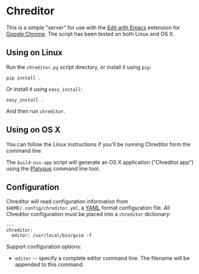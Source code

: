 # Chreditor

This is a simple "server" for use with the [Edit with Emacs][1] extension
for [Google Chrome][2].  The script has been tested on both Linux and
OS X.

[1]: https://chrome.google.com/webstore/detail/edit-with-emacs/
[2]: https://www.google.com/intl/en/chrome/browser/

## Using on Linux

Run the `chreditor.py` script directory, or install it using `pip`:

    pip install .

Or install it using `easy_install`:

    easy_install .

And then run `chreditor`.

## Using on OS X

You can follow the Linux instructions if you'll be running Chreditor
form the command line.

The `build-osx-app` script will generate an OS X application
("Chreditor.app") using the [Platypus][3] command line tool.

[3]: http://sveinbjorn.org/platypus

## Configuration

Chreditor will read configuration information from
`$HOME/.config/chreditor.yml`, a [YAML][4] format configuration file.
All Chreditor configuration must be placed into a `chreditor`
dictionary:

    ---
    chreditor:
      editor: /usr/local/bin/gvim -f

Support configuration options:

- `editor` -- specify a complete editor command line. The filename
  will be appended to this command.

[4]: https://en.wikipedia.org/wiki/YAML

